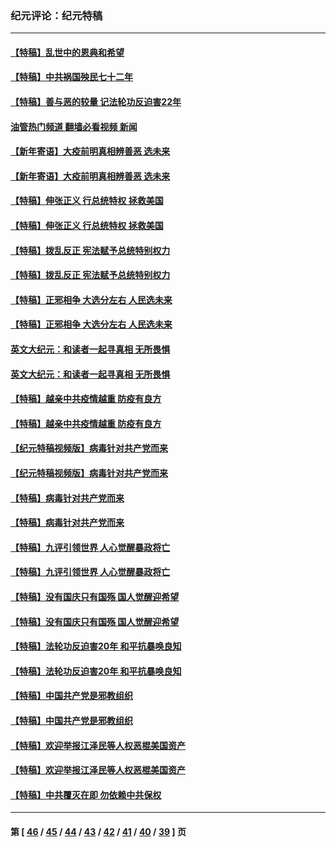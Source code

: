 ### 纪元评论：纪元特稿
---
#### [【特稿】乱世中的恩典和希望](../../pages/nsc424/n13734687.md?05170330) 
#### [【特稿】中共祸国殃民七十二年](../../pages/nsc424/n13272607.md?05170330) 
#### [【特稿】善与恶的较量 记法轮功反迫害22年](../../pages/nsc424/n13086597.md?05170330) 
#### [油管热门频道 翻墙必看视频 新闻](ok?05170330)
#### [【新年寄语】大疫前明真相辨善恶 选未来](../../pages/nsc424/n12660855.md?05170330) 
#### [【新年寄语】大疫前明真相辨善恶 选未来](../../pages/nsc424/n12660855.md?05170330) 
#### [【特稿】伸张正义 行总统特权 拯救美国](../../pages/nsc424/n12616806.md?05170330) 
#### [【特稿】伸张正义 行总统特权 拯救美国](../../pages/nsc424/n12616806.md?05170330) 
#### [【特稿】拨乱反正 宪法赋予总统特别权力](../../pages/nsc424/n12598306.md?05170330) 
#### [【特稿】拨乱反正 宪法赋予总统特别权力](../../pages/nsc424/n12598306.md?05170330) 
#### [【特稿】正邪相争 大选分左右 人民选未来](../../pages/nsc424/n12545208.md?05170330) 
#### [【特稿】正邪相争 大选分左右 人民选未来](../../pages/nsc424/n12545208.md?05170330) 
#### [英文大纪元：和读者一起寻真相 无所畏惧](../../pages/nsc424/n12542027.md?05170330) 
#### [英文大纪元：和读者一起寻真相 无所畏惧](../../pages/nsc424/n12542027.md?05170330) 
#### [【特稿】越亲中共疫情越重 防疫有良方](../../pages/nsc424/n12042989.md?05170330) 
#### [【特稿】越亲中共疫情越重 防疫有良方](../../pages/nsc424/n12042989.md?05170330) 
#### [【纪元特稿视频版】病毒针对共产党而来](../../pages/nsc424/n11977328.md?05170330) 
#### [【纪元特稿视频版】病毒针对共产党而来](../../pages/nsc424/n11977328.md?05170330) 
#### [【特稿】病毒针对共产党而来](../../pages/nsc424/n11928818.md?05170330) 
#### [【特稿】病毒针对共产党而来](../../pages/nsc424/n11928818.md?05170330) 
#### [【特稿】九评引领世界 人心觉醒暴政将亡](../../pages/nsc424/n11660496.md?05170330) 
#### [【特稿】九评引领世界 人心觉醒暴政将亡](../../pages/nsc424/n11660496.md?05170330) 
#### [【特稿】没有国庆只有国殇 国人觉醒迎希望](../../pages/nsc424/n11549354.md?05170330) 
#### [【特稿】没有国庆只有国殇 国人觉醒迎希望](../../pages/nsc424/n11549354.md?05170330) 
#### [【特稿】法轮功反迫害20年 和平抗暴唤良知](../../pages/nsc424/n11389135.md?05170330) 
#### [【特稿】法轮功反迫害20年 和平抗暴唤良知](../../pages/nsc424/n11389135.md?05170330) 
#### [【特稿】中国共产党是邪教组织](../../pages/nsc424/n11355551.md?05170330) 
#### [【特稿】中国共产党是邪教组织](../../pages/nsc424/n11355551.md?05170330) 
#### [【特稿】欢迎举报江泽民等人权恶棍美国资产](../../pages/nsc424/n11303040.md?05170330) 
#### [【特稿】欢迎举报江泽民等人权恶棍美国资产](../../pages/nsc424/n11303040.md?05170330) 
#### [【特稿】中共覆灭在即 勿依赖中共保权](../../pages/nsc424/n11278510.md?05170330) 

---
#### 第 [ [46](./46.md?05170330) / [45](./45.md?05170330) / [44](./44.md?05170330) / [43](./43.md?05170330) / [42](./42.md?05170330) / [41](./41.md?05170330) / [40](./40.md?05170330) / [39](./39.md?05170330) ] 页
